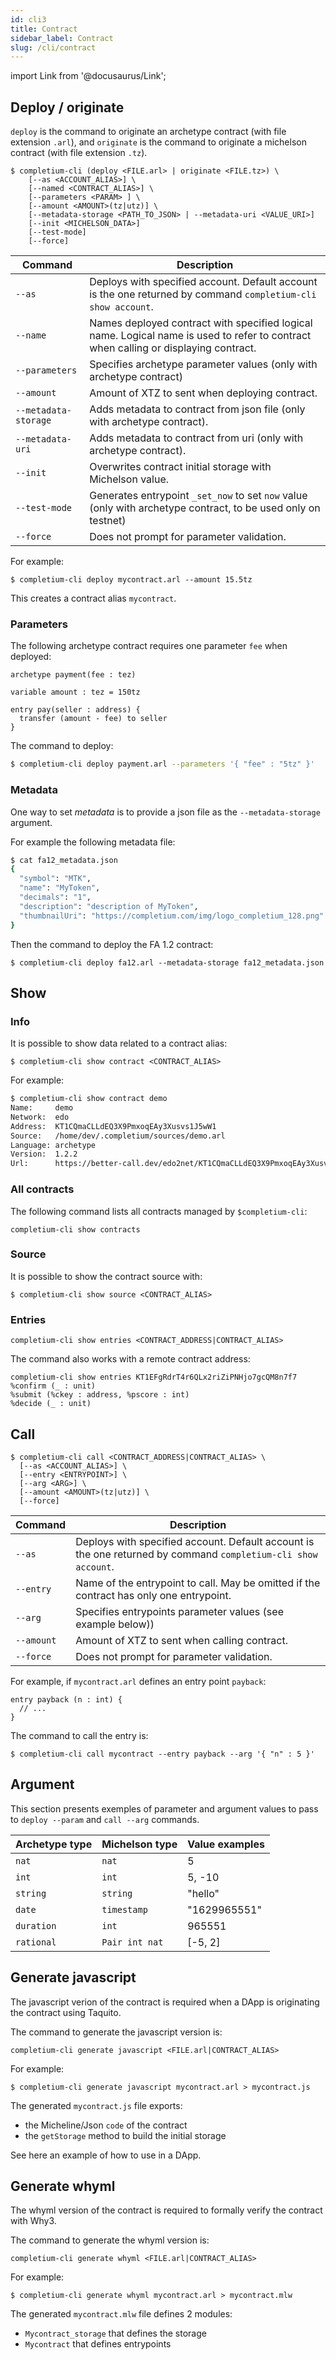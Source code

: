 ```yaml
---
id: cli3
title: Contract
sidebar_label: Contract
slug: /cli/contract
---
```

import Link from '@docusaurus/Link';

## Deploy / originate

`deploy` is the command to originate an archetype contract (with file extension `.arl`), and `originate` is the command to originate a michelson contract (with file extension `.tz`).

```
$ completium-cli (deploy <FILE.arl> | originate <FILE.tz>) \
    [--as <ACCOUNT_ALIAS>] \
    [--named <CONTRACT_ALIAS>] \
    [--parameters <PARAM> ] \
    [--amount <AMOUNT>(tz|utz)] \
    [--metadata-storage <PATH_TO_JSON> | --metadata-uri <VALUE_URI>]
    [--init <MICHELSON_DATA>]
    [--test-mode]
    [--force]
```

| Command | Description |
| -- | -- |
| `--as` | Deploys with specified account. Default account is the one returned by command `completium-cli show account`. |
| `--name` | Names deployed contract with specified logical name. Logical name is used to refer to contract when calling or displaying contract. |
| `--parameters` | Specifies archetype parameter values (only with archetype contract) |
| `--amount` | Amount of XTZ to sent when deploying contract.  |
| `--metadata-storage` | Adds metadata to contract from json file (only with archetype contract). |
| `--metadata-uri` | Adds metadata to contract from uri (only with archetype contract). |
| `--init` | Overwrites contract initial storage with Michelson value. |
| `--test-mode` | Generates entrypoint `_set_now` to set `now` value (only with archetype contract, to be used only on testnet) |
| `--force` | Does not prompt for parameter validation. |

For example:

```
$ completium-cli deploy mycontract.arl --amount 15.5tz
```

This creates a contract alias `mycontract`.

### Parameters

The following archetype contract requires one parameter `fee` when deployed:

```archetype title="payment.arl"
archetype payment(fee : tez)

variable amount : tez = 150tz

entry pay(seller : address) {
  transfer (amount - fee) to seller
}
```

The command to deploy:
```bash
$ completium-cli deploy payment.arl --parameters '{ "fee" : "5tz" }'
```

### Metadata

One way to set *metadata* is to provide a json file as the `--metadata-storage` argument.

For example the following metadata file:

```bash
$ cat fa12_metadata.json
{
  "symbol": "MTK",
  "name": "MyToken",
  "decimals": "1",
  "description": "description of MyToken",
  "thumbnailUri": "https://completium.com/img/logo_completium_128.png"
}
```

Then the command to deploy the FA 1.2 contract:

```
$ completium-cli deploy fa12.arl --metadata-storage fa12_metadata.json
```

## Show

### Info

It is possible to show data related to a contract alias:

```
$ completium-cli show contract <CONTRACT_ALIAS>
```

For example:

```bash
$ completium-cli show contract demo
Name:     demo
Network:  edo
Address:  KT1CQmaCLLdEQ3X9PmxoqEAy3Xusvs1J5wW1
Source:   /home/dev/.completium/sources/demo.arl
Language: archetype
Version:  1.2.2
Url:      https://better-call.dev/edo2net/KT1CQmaCLLdEQ3X9PmxoqEAy3Xusvs1J5wW1
```

### All contracts

The following command lists all contracts managed by `$completium-cli`:

```
completium-cli show contracts
```

### Source

It is possible to show the contract source with:

```
$ completium-cli show source <CONTRACT_ALIAS>
```
### Entries

```
completium-cli show entries <CONTRACT_ADDRESS|CONTRACT_ALIAS>
```

The command also works with a remote contract address:

```
completium-cli show entries KT1EFgRdrT4r6QLx2riZiPNHjo7gcQM8n7f7
%confirm (_ : unit)
%submit (%ckey : address, %pscore : int)
%decide (_ : unit)
```

## Call

```
$ completium-cli call <CONTRACT_ADDRESS|CONTRACT_ALIAS> \
  [--as <ACCOUNT_ALIAS>] \
  [--entry <ENTRYPOINT>] \
  [--arg <ARG>] \
  [--amount <AMOUNT>(tz|utz)] \
  [--force]
```

| Command | Description |
| -- | -- |
| `--as` | Deploys with specified account. Default account is the one returned by command `completium-cli show account`. |
| `--entry` | Name of the entrypoint to call. May be omitted if the contract has only one entrypoint. |
| `--arg` | Specifies entrypoints parameter values (see example below)) |
| `--amount` | Amount of XTZ to sent when calling contract.  |
| `--force` | Does not prompt for parameter validation. |

For example, if `mycontract.arl` defines an entry point `payback`:

```archetype
entry payback (n : int) {
  // ...
}
```

The command to call the entry is:

```
$ completium-cli call mycontract --entry payback --arg '{ "n" : 5 }'
```

## Argument

This section presents exemples of parameter and argument values to pass to `deploy --param` and `call --arg` commands.

| Archetype type | Michelson type | Value examples |
| -- | -- | -- |
| `nat` | `nat` | 5 |
| `int` | `int` | 5, -10 |
| `string` | `string` | "hello" |
| `date` | `timestamp` |  "1629965551" |
| `duration` | `int` | 965551 |
| `rational` | `Pair int nat` | [-5, 2] |

## Generate javascript

The javascript verion of the contract is required when a DApp is originating the contract using <Link to='/docs/dapp-tools/taquito'>Taquito</Link>.

The command to generate the javascript version is:

```
completium-cli generate javascript <FILE.arl|CONTRACT_ALIAS>
```

For example:

```
$ completium-cli generate javascript mycontract.arl > mycontract.js
```

The generated `mycontract.js` file exports:
* the Micheline/Json `code` of the contract
* the `getStorage` method to build the initial storage

See <Link to='/docs/dapp-tools/taquito#contract-origination'>here</Link> an example of how to use in a DApp.

## Generate whyml

The whyml version of the contract is required to formally verify the contract with <Link to='http://why3.lri.fr/'>Why3</Link>.

The command to generate the whyml version is:

```
completium-cli generate whyml <FILE.arl|CONTRACT_ALIAS>
```

For example:

```
$ completium-cli generate whyml mycontract.arl > mycontract.mlw
```

The generated `mycontract.mlw` file defines 2 modules:
* `Mycontract_storage` that defines the storage
* `Mycontract` that defines entrypoints